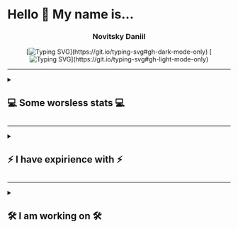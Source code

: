 # Hello 👋 My name is... #
<div align="center"><h3>Novitsky Daniil</h3></div>
<div align="center">
  
  [![Typing SVG](https://readme-typing-svg.demolab.com?font=Fira+Code&duration=4000&pause=200&color=F78A27&center=true&random=false&width=435&lines=I+am+a+Python+Developer!;...What+exactly+am+I%3F;...What+AM+I%3F!;Ah%2C+It's+all+clear+now!)](https://git.io/typing-svg#gh-dark-mode-only)
  [![Typing SVG](https://readme-typing-svg.demolab.com?font=Fira+Code&duration=4000&pause=200&color=4c71f2&center=true&random=false&width=435&lines=I+am+a+Python+Developer!;...What+exactly+am+I%3F;...What+AM+I%3F!;Ah%2C+It's+all+clear+now!)](https://git.io/typing-svg#gh-light-mode-only)
</div>
<hr>
<details>
  <summary>
    <h2>
      💻 Some worsless stats 💻
    </h2>
  </summary>
  ...Of my opensource streak:
  
[![GitHub Streak](https://streak-stats.demolab.com?user=Lucksinia&theme=dracula&ring=EB8841&sideLabels=EB8841&currStreakLabel=EB8841&fire=EB8841&sideNums=EB8841&background=EB545400)](https://git.io/streak-stats#gh-dark-mode-only)
[![GitHub Streak](https://streak-stats.demolab.com?user=Lucksinia&theme=dracula&ring=2f80ed&sideLabels=434d58&currStreakLabel=434d58&fire=4c71f2&currStreakNum=4c71f2&sideNums=2f80ed&background=EB545400)](https://git.io/streak-stats#gh-light-mode-only)

...Of my most used languages:

[![Top Langs-Dark](https://github-readme-stats.vercel.app/api/top-langs/?username=Lucksinia&layout=compact&theme=darcula&bg_color=00000000#gh-dark-mode-only)](https://github.com/anuraghazra/github-readme-stats#gh-dark-mode-only)
[![Top Langs-Light](https://github-readme-stats.vercel.app/api/top-langs/?username=Lucksinia&layout=compact&theme=default&bg_color=00000000#gh-light-mode-only)](https://github.com/anuraghazra/github-readme-stats#gh-light-mode-only)

...Of my overall productivity on Github:

[![Lucksinia's GitHub stats-Dark](https://github-readme-stats.vercel.app/api?username=Lucksinia&show_icons=true&theme=darcula&bg_color=00000000#gh-dark-mode-only)](https://github.com/anuraghazra/github-readme-stats#gh-dark-mode-only)
[![Lucksinia's GitHub stats-Light](https://github-readme-stats.vercel.app/api?username=Lucksinia&show_icons=true&theme=default&bg_color=00000000#gh-light-mode-only)](https://github.com/anuraghazra/github-readme-stats#gh-light-mode-only)
</details>
<hr>
<details>
  <summary>
    <h2>
      ⚡ I have expirience with ⚡
    </h2>
  </summary>
  
  [![My Skills](https://skillicons.dev/icons?i=py,flask,html,css,matlab,godot,github,linux,md,sqlite,zig)](https://skillicons.dev)
</details>
<hr>
<details>
  <summary>
    <h2>
      🛠️ I am working on 🛠️
    </h2>
  </summary>

  - 🖼️ [Image cleaning CLI utility](https://github.com/Lucksinia/ImageSorter)
  - 🎞️ [Muzika! Tcl GUI powered by pygame-ce mixer](https://github.com/Lucksinia/Muzika)
  - 💳 [My not so distant static site/blog(HEAVY WIP!!!)](https://lucksiniais.online) Powered by my own python-based **SSG**, [Like those ones](https://jamstack.org/generators/), but mine! (the link above is the current site. which is one empty index page)
</details>
